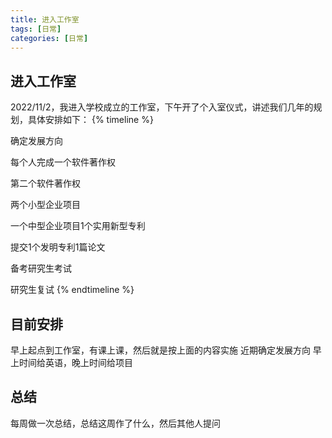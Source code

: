 ```yaml
---
title: 进入工作室
tags: [日常]
categories: [日常]
---
```

## 进入工作室
2022/11/2，我进入学校成立的工作室，下午开了个入室仪式，讲述我们几年的规划，具体安排如下：
{% timeline %}
<!-- node 2022 年 11 月 2 日 -11月7日 -->
确定发展方向
<!-- node 2022 年 11 月 8 日-1 月 8 日 -->
每个人完成一个软件著作权
<!-- node 2023 年 1 月 9 日-3月9日 -->
第二个软件著作权
<!-- node 2023 年 3 月 10 日-9月1日 -->
两个小型企业项目
<!-- node 2023 年 9 月 2 日-12月2日 -->
一个中型企业项目1个实用新型专利
<!-- node 2023 年 12 月 3 日-2024年6月 -->
提交1个发明专利1篇论文
<!-- node 2024 年 6 月-12月-->
备考研究生考试
<!-- node 2025 年 1 月-5月  -->
研究生复试
{% endtimeline %}
 
## 目前安排
早上起点到工作室，有课上课，然后就是按上面的内容实施
近期确定发展方向
早上时间给英语，晚上时间给项目
## 总结
每周做一次总结，总结这周作了什么，然后其他人提问

